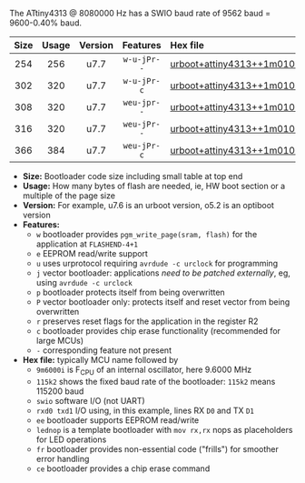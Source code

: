 The ATtiny4313 @ 8080000 Hz has a SWIO baud rate of 9562 baud = 9600-0.40% baud.

|Size|Usage|Version|Features|Hex file|
|:-:|:-:|:-:|:-:|:--|
|254|256|u7.7|`w-u-jPr--`|[urboot+attiny4313++1m0100i++++1k2_swio_rxd0_txd1_lednop.hex](https://raw.githubusercontent.com/stefanrueger/urboot.hex/main/mcus/attiny4313/internal_oscillator/fint++1m0100_Hz/br++++1k2_bps/urboot+attiny4313++1m0100i++++1k2_swio_rxd0_txd1_lednop.hex)|
|302|320|u7.7|`w-u-jPr-c`|[urboot+attiny4313++1m0100i++++1k2_swio_rxd0_txd1_lednop_fr_ce.hex](https://raw.githubusercontent.com/stefanrueger/urboot.hex/main/mcus/attiny4313/internal_oscillator/fint++1m0100_Hz/br++++1k2_bps/urboot+attiny4313++1m0100i++++1k2_swio_rxd0_txd1_lednop_fr_ce.hex)|
|308|320|u7.7|`weu-jpr--`|[urboot+attiny4313++1m0100i++++1k2_swio_rxd0_txd1_ee_lednop.hex](https://raw.githubusercontent.com/stefanrueger/urboot.hex/main/mcus/attiny4313/internal_oscillator/fint++1m0100_Hz/br++++1k2_bps/urboot+attiny4313++1m0100i++++1k2_swio_rxd0_txd1_ee_lednop.hex)|
|316|320|u7.7|`weu-jPr--`|[urboot+attiny4313++1m0100i++++1k2_swio_rxd0_txd1_ee.hex](https://raw.githubusercontent.com/stefanrueger/urboot.hex/main/mcus/attiny4313/internal_oscillator/fint++1m0100_Hz/br++++1k2_bps/urboot+attiny4313++1m0100i++++1k2_swio_rxd0_txd1_ee.hex)|
|366|384|u7.7|`weu-jPr-c`|[urboot+attiny4313++1m0100i++++1k2_swio_rxd0_txd1_ee_lednop_fr_ce.hex](https://raw.githubusercontent.com/stefanrueger/urboot.hex/main/mcus/attiny4313/internal_oscillator/fint++1m0100_Hz/br++++1k2_bps/urboot+attiny4313++1m0100i++++1k2_swio_rxd0_txd1_ee_lednop_fr_ce.hex)|

- **Size:** Bootloader code size including small table at top end
- **Usage:** How many bytes of flash are needed, ie, HW boot section or a multiple of the page size
- **Version:** For example, u7.6 is an urboot version, o5.2 is an optiboot version
- **Features:**
  + `w` bootloader provides `pgm_write_page(sram, flash)` for the application at `FLASHEND-4+1`
  + `e` EEPROM read/write support
  + `u` uses urprotocol requiring `avrdude -c urclock` for programming
  + `j` vector bootloader: applications *need to be patched externally*, eg, using `avrdude -c urclock`
  + `p` bootloader protects itself from being overwritten
  + `P` vector bootloader only: protects itself and reset vector from being overwritten
  + `r` preserves reset flags for the application in the register R2
  + `c` bootloader provides chip erase functionality (recommended for large MCUs)
  + `-` corresponding feature not present
- **Hex file:** typically MCU name followed by
  + `9m6000i` is F<sub>CPU</sub> of an internal oscillator, here 9.6000 MHz
  + `115k2` shows the fixed baud rate of the bootloader: `115k2` means 115200 baud
  + `swio` software I/O (not UART)
  + `rxd0 txd1` I/O using, in this example, lines RX `D0` and TX `D1`
  + `ee` bootloader supports EEPROM read/write
  + `lednop` is a template bootloader with `mov rx,rx` nops as placeholders for LED operations
  + `fr` bootloader provides non-essential code ("frills") for smoother error handling
  + `ce` bootloader provides a chip erase command
